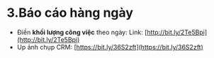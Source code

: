 # 3.Báo cáo hàng ngày

* Điền **khối lượng công việc** theo ngày: Link: [http://bit.ly/2Te5Bpi](http://bit.ly/2Te5Bpi)
* Up ảnh chụp CRM: [https://bit.ly/36S2zft](https://bit.ly/36S2zft)



